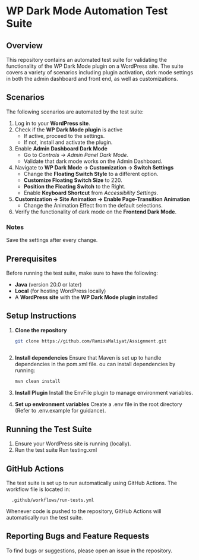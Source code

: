 # WP Dark Mode Automation Test Suite

## Overview
This repository contains an automated test suite for validating the functionality of the WP Dark Mode plugin on a WordPress site. The suite covers a variety of scenarios including plugin activation, dark mode settings in both the admin dashboard and front end, as well as customizations.

## Scenarios 
The following scenarios are automated by the test suite:

1. Log in to your **WordPress site**.
2. Check if the **WP Dark Mode plugin** is active
   - If active, proceed to the settings.
   - If not, install and activate the plugin.
3. Enable **Admin Dashboard Dark Mode**
   - Go to *Controls → Admin Panel Dark Mode*.
   - Validate that dark mode works on the Admin Dashboard.
5. Navigate to **WP Dark Mode → Customization → Switch Settings**
   - Change the **Floating Switch Style** to a different option.
   - **Customize Floating Switch Size** to 220.
   - **Position the Floating Switch** to the Right.
   - Enable **Keyboard Shortcut** from *Accessibility Settings*.
6. **Customization → Site Animation → Enable Page-Transition Animation**
   - Change the Animation Effect from the default selections.
7. Verify the functionality of dark mode on the **Frontend Dark Mode**.

### Notes
Save the settings after every change.

## Prerequisites

Before running the test suite, make sure to have the following:
- **Java** (version 20.0 or later)
- **Local** (for hosting WordPress locally)
- A **WordPress site** with the **WP Dark Mode plugin** installed

## Setup Instructions

1. **Clone the repository**

   ```bash
   git clone https://github.com/RamisaMaliyat/Assignment.git
  
2. **Install dependencies**
    Ensure that Maven is set up to handle dependencies in the pom.xml file.
   ou can install dependencies by running:

   ```bash
   mvn clean install
   
4. **Install Plugin**
    Install the EnvFile plugin to manage environment variables.
   
5. **Set up environment variables**
    Create a .env file in the root directory (Refer to .env.example for guidance).

## Running the Test Suite

1. Ensure your WordPress site is running (locally).
2. Run the test suite
   Run testing.xml
## GitHub Actions
The test suite is set up to run automatically using GitHub Actions. The workflow file is located in:

      .github/workflows/run-tests.yml
   
Whenever code is pushed to the repository, GitHub Actions will automatically run the test suite.

## Reporting Bugs and Feature Requests
To find bugs or suggestions, please open an issue in the repository. 
